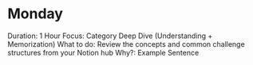 # Monday

Duration: 1 Hour
Focus: Category Deep Dive (Understanding + Memorization)
What to do: Review the concepts and common challenge structures from your Notion hub
Why?: Example Sentence